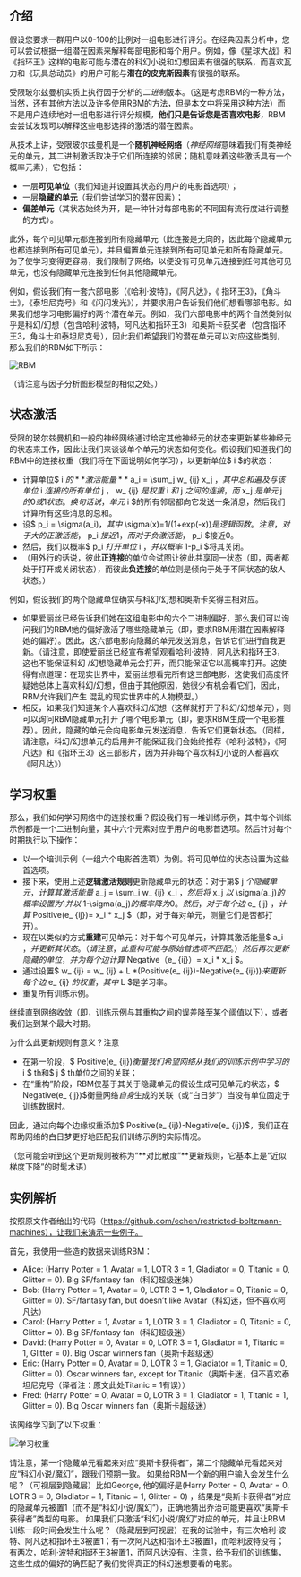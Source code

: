 ## 介绍

假设您要求一群用户以0-100的比例对一组电影进行评分。在经典因素分析中，您可以尝试根据一组潜在因素来解释每部电影和每个用户。例如，像《星球大战》和《指环王》这样的电影可能与潜在的科幻小说和幻想因素有很强的联系，而喜欢瓦力和《玩具总动员》的用户可能与**潜在的皮克斯因素**有很强的联系。

受限玻尔兹曼机实质上执行因子分析的*二进制*版本。（这是考虑RBM的一种方法，当然，还有其他方法以及许多使用RBM的方法，但是本文中将采用这种方法）而不是用户连续地对一组电影进行评分规模，**他们只是告诉您是否喜欢电影**，RBM会尝试发现可以解释这些电影选择的激活的潜在因素。

从技术上讲，受限玻尔兹曼机是一个**随机神经网络**（*神经网络*意味着我们有类神经元的单元，其二进制激活取决于它们所连接的邻居；随机意味着这些激活具有一个概率元素），它包括：

- 一层**可见单位**（我们知道并设置其状态的用户的电影首选项）；
- 一层**隐藏的单元**（我们尝试学习的潜在因素）；
- **偏差单元**（其状态始终为开，是一种针对每部电影的不同固有流行度进行调整的方式）。

此外，每个可见单元都连接到所有隐藏单元（此连接是无向的，因此每个隐藏单元也都连接到所有可见单元），并且偏置单元连接到所有可见单元和所有隐藏单元。为了使学习变得更容易，我们限制了网络，以便没有可见单元连接到任何其他可见单元，也没有隐藏单元连接到任何其他隐藏单元。

例如，假设我们有一套六部电影（《哈利·波特》，《阿凡达》，《 指环王3》，《角斗士》，《泰坦尼克号》和《闪闪发光》），并要求用户告诉我们他们想看哪部电影。如果我们想学习电影偏好的两个潜在单元。例如，我们六部电影中的两个自然类别似乎是科幻/幻想（包含哈利·波特，阿凡达和指环王3）和奥斯卡获奖者（包含指环王3，角斗士和泰坦尼克号），因此我们希望我们的潜在单元可以对应这些类别，那么我们的RBM如下所示：

![RBM](C:\Users\ASUS\Desktop\Learning_notes\深度学习\images\RBM.png)

（请注意与因子分析图形模型的相似之处。）

## 状态激活

受限的玻尔兹曼机和一般的神经网络通过给定其他神经元的状态来更新某些神经元的状态来工作，因此让我们来谈谈单个单元的状态如何变化。假设我们知道我们的RBM中的连接权重（我们将在下面说明如何学习），以更新单位$ i $的状态：

- 计算单位$ i $的**激活能量**$ a_i = \sum_j w_ {ij} x_j $，其中总和遍及与该单位$ i $连接的所有单位$ j $，$ w_ {ij} $是权重$ i $和$ j $之间的连接，而$ x_j $是单元$ j $的0或1状态。换句话说，单元$ i $的所有邻居都向它发送一条消息，然后我们计算所有这些消息的总和。
- 设$ p_i = \sigma(a_i)$，其中$ \sigma(x)=1/(1+exp(-x))$是逻辑函数。注意，对于大的正激活能，$ p_i $接近1，而对于负激活能，$ p_i $接近0。
- 然后，我们以概率$ p_i $打开单位$ i $，并以概率$ 1-p_i $将其关闭。
- （用外行的话说，彼此**正连接**的单位会试图让彼此共享同一状态（即，两者都处于打开或关闭状态），而彼此**负连接**的单位则是倾向于处于不同状态的敌人状态。）

例如，假设我们的两个隐藏单位确实与科幻/幻想和奥斯卡奖得主相对应。

- 如果爱丽丝已经告诉我们她在这组电影中的六个二进制偏好，那么我们可以询问我们的RBM她的偏好激活了哪些隐藏单元（即，要求RBM用潜在因素解释她的偏好）。因此，这六部电影向隐藏的单元发送消息，告诉它们进行自我更新。（请注意，即使爱丽丝已经宣布希望观看哈利·波特，阿凡达和指环王3，这也不能保证科幻 /幻想隐藏单元会打开，而只能保证它以高概率打开。这使得有点道理：在现实世界中，爱丽丝想看完所有这三部电影，这使我们高度怀疑她总体上喜欢科幻/幻想，但由于其他原因，她很少有机会看它们，因此，RBM允许我们产生 混乱的现实世界中的人物模型。）
- 相反，如果我们知道某个人喜欢科幻/幻想（这样就打开了科幻/幻想单元），则可以询问RBM隐藏单元打开了哪个电影单元（即，要求RBM生成一个电影推荐）。因此，隐藏的单元会向电影单元发送消息，告诉它们更新状态。（同样，请注意，科幻/幻想单元的启用并不能保证我们会始终推荐《哈利·波特》，《阿凡达》和《指环王3》这三部影片，因为并非每个喜欢科幻小说的人都喜欢《阿凡达》）

## 学习权重

那么，我们如何学习网络中的连接权重？假设我们有一堆训练示例，其中每个训练示例都是一个二进制向量，其中六个元素对应于用户的电影首选项。然后针对每个时期执行以下操作：

- 以一个培训示例（一组六个电影首选项）为例。将可见单位的状态设置为这些首选项。
- 接下来，使用上述**逻辑激活规则**更新隐藏单元的状态：对于第$ j $个隐藏单元，计算其激活能量$ a_j = \sum_i w_ {ij} x_i $，然后将$ x_j $以$ \sigma(a_j)$的概率设置为1并以$ 1-\sigma(a_j)$的概率降为0。然后，对于每个边$ e_ {ij} $，计算$ Positive(e_ {ij})= x_i * x_j $（即，对于每对单元，测量它们是否都打开）。
- 现在以类似的方式**重建**可见单元：对于每个可见单元，计算其激活能量$ a_i $，并更新其状态。（请注意，此重构可能与原始首选项不匹配。）然后再次更新隐藏的单位，并为每个边计算$ Negative（e_ {ij}）= x_i * x_j $。
- 通过设置$ w_ {ij} = w_ {ij} + L *(Positive(e_ {ij})-Negative(e_ {ij}))$来更新每个边$ e_ {ij} $的权重，其中$ L $是学习率。
- 重复所有训练示例。

继续直到网络收敛（即，训练示例与其重构之间的误差降至某个阈值以下），或者我们达到某个最大时期。

为什么此更新规则有意义？注意

- 在第一阶段，$ Positive(e_ {ij})$衡量我们希望网络从我们的训练示例中学习的$ i $ th和$ j $ th单位之间的关联；
- 在“重构”阶段，RBM仅基于其关于隐藏单元的假设生成可见单元的状态，$ Negative(e_ {ij})$衡量网络*自身*生成的关联（或“白日梦”）当没有单位固定于训练数据时。

因此，通过向每个边缘权重添加$ Positive(e_ {ij})-Negative(e_ {ij})$，我们正在帮助网络的白日梦更好地匹配我们训练示例的实际情况。 

（您可能会听到这个更新规则被称为“**对比散度”**更新规则，它基本上是“近似梯度下降”的时髦术语）

## 实例解析

按照原文作者给出的代码（https://github.com/echen/restricted-boltzmann-machines），让我们来演示一些例子。

首先，我使用一些造的数据来训练RBM：

- Alice: (Harry Potter = 1, Avatar = 1, LOTR 3 = 1, Gladiator = 0, Titanic = 0, Glitter = 0). Big SF/fantasy fan（科幻超级迷妹）
- Bob: (Harry Potter = 1, Avatar = 0, LOTR 3 = 1, Gladiator = 0, Titanic = 0, Glitter = 0). SF/fantasy fan, but doesn’t like Avatar（科幻迷，但不喜欢阿凡达）
- Carol: (Harry Potter = 1, Avatar = 1, LOTR 3 = 1, Gladiator = 0, Titanic = 0, Glitter = 0). Big SF/fantasy fan（科幻超级迷）
- David: (Harry Potter = 0, Avatar = 0, LOTR 3 = 1, Gladiator = 1, Titanic = 1, Glitter = 0). Big Oscar winners fan（奥斯卡超级迷）
- Eric: (Harry Potter = 0, Avatar = 0, LOTR 3 = 1, Gladiator = 1, Titanic = 0, Glitter = 0). Oscar winners fan, except for Titanic（奥斯卡迷，但不喜欢泰坦尼克号（译者注：原文此处Titanic = 1有误））
- Fred: (Harry Potter = 0, Avatar = 0, LOTR 3 = 1, Gladiator = 1, Titanic = 1, Glitter = 0). Big Oscar winners fan（奥斯卡超级迷）

该网络学习到了以下权重：

![学习权重](C:\Users\ASUS\Desktop\Learning_notes\深度学习\images\学习权重.png)

请注意，第一个隐藏单元看起来对应“奥斯卡获得者”，第二个隐藏单元看起来对应“科幻小说/魔幻”，跟我们预期一致。
如果给RBM一个新的用户输入会发生什么呢？（可视层到隐藏层）比如George, 他的偏好是(Harry Potter = 0, Avatar = 0, LOTR 3 = 0, Gladiator = 1, Titanic = 1, Glitter = 0) ，结果是“奥斯卡获得者”对应的隐藏单元被置1（而不是“科幻小说/魔幻”），正确地猜出乔治可能更喜欢“奥斯卡获得者”类型的电影。
如果我们只激活“科幻小说/魔幻”对应的单元，并且让RBM训练一段时间会发生什么呢？（隐藏层到可视层）在我的试验中，有三次哈利·波特、阿凡达和指环王3被置1；有一次阿凡达和指环王3被置1，而哈利波特没有；有两次，哈利·波特和指环王3被置1，而阿凡达没有。注意，给予我们的训练集，这些生成的偏好的确匹配了我们觉得真正的科幻迷想要看的电影。